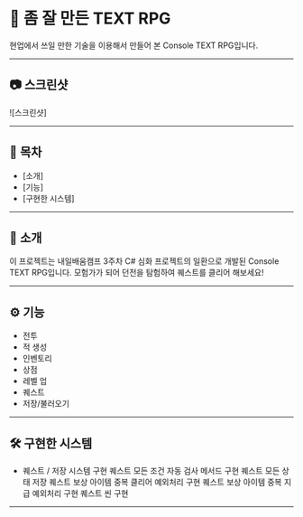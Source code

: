 # 📌 좀 잘 만든 TEXT RPG

현업에서 쓰일 만한 기술을 이용해서 만들어 본 Console TEXT RPG입니다.

---

## 📷 스크린샷

![스크린샷]

---

## 📖 목차
- [소개]
- [기능]
- [구현한 시스템]

---

## 📌 소개

이 프로젝트는 내일배움캠프 3주차 C# 심화 프로젝트의 일환으로 개발된 Console TEXT RPG입니다.
모험가가 되어 던전을 탐험하여 퀘스트를 클리어 해보세요!

---

## ⚙️ 기능

- 전투
- 적 생성
- 인벤토리
- 상점
- 레벨 업
- 퀘스트
- 저장/불러오기

---

## 🛠️ 구현한 시스템

- 퀘스트 / 저장 시스템 구현
  퀘스트 모든 조건 자동 검사 메서드 구현
  퀘스트 모든 상태 저장
  퀘스트 보상 아이템 중복 클리어 예외처리 구현
  퀘스트 보상 아이템 중복 지급 예외처리 구현
  퀘스트 씬 구현

---
